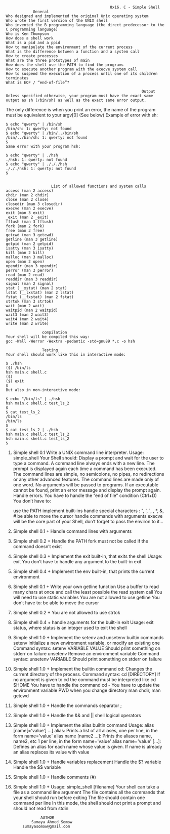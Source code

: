                                                   0x16. C - Simple Shell
				General
	Who designed and implemented the original Unix operating system
	Who wrote the first version of the UNIX shell
	Who invented the B programming language (the direct predecessor to the C programming language)
	Who is Ken Thompson
	How does a shell work
	What is a pid and a ppid
	How to manipulate the environment of the current process
	What is the difference between a function and a system call
	How to create processes
	What are the three prototypes of main
	How does the shell use the PATH to find the programs
	How to execute another program with the execve system call
	How to suspend the execution of a process until one of its children terminates
	What is EOF / “end-of-file”?

                                                                Output
	Unless specified otherwise, your program must have the exact same output as sh (/bin/sh) as well as the exact same error output.
The only difference is when you print an error, the name of the program must be equivalent to your argv[0] (See below)
	Example of error with sh:

	$ echo "qwerty" | /bin/sh
	/bin/sh: 1: qwerty: not found
	$ echo "qwerty" | /bin/../bin/sh
	/bin/../bin/sh: 1: qwerty: not found
	$
	Same error with your program hsh:

	$ echo "qwerty" | ./hsh
	./hsh: 1: qwerty: not found
	$ echo "qwerty" | ./././hsh
	./././hsh: 1: qwerty: not found
	$


						List of allowed functions and system calls
	access (man 2 access)
	chdir (man 2 chdir)
	close (man 2 close)
	closedir (man 3 closedir)
	execve (man 2 execve)
	exit (man 3 exit)
	_exit (man 2 _exit)
	fflush (man 3 fflush)
	fork (man 2 fork)
	free (man 3 free)
	getcwd (man 3 getcwd)
	getline (man 3 getline)
	getpid (man 2 getpid)
	isatty (man 3 isatty)
	kill (man 2 kill)
	malloc (man 3 malloc)
	open (man 2 open)
	opendir (man 3 opendir)
	perror (man 3 perror)
	read (man 2 read)
	readdir (man 3 readdir)
	signal (man 2 signal)
	stat (__xstat) (man 2 stat)
	lstat (__lxstat) (man 2 lstat)
	fstat (__fxstat) (man 2 fstat)
	strtok (man 3 strtok)
	wait (man 2 wait)
	waitpid (man 2 waitpid)
	wait3 (man 2 wait3)
	wait4 (man 2 wait4)
	write (man 2 write)

					compilation
	Your shell will be compiled this way:
	gcc -Wall -Werror -Wextra -pedantic -std=gnu89 *.c -o hsh

					Testing
	Your shell should work like this in interactive mode:

	$ ./hsh
	($) /bin/ls
	hsh main.c shell.c
	($)
	($) exit
	$
	But also in non-interactive mode:

	$ echo "/bin/ls" | ./hsh
	hsh main.c shell.c test_ls_2
	$
	$ cat test_ls_2
	/bin/ls
	/bin/ls
	$
	$ cat test_ls_2 | ./hsh
	hsh main.c shell.c test_ls_2
	hsh main.c shell.c test_ls_2
	$

1) Simple shell 0.1
	Write a UNIX command line interpreter.
	Usage: simple_shell
	Your Shell should:
	Display a prompt and wait for the user to type a command. A command line always ends with a new line.
	The prompt is displayed again each time a command has been executed.
	The command lines are simple, no semicolons, no pipes, no redirections or any other advanced features.
	The command lines are made only of one word. No arguments will be passed to programs.
	If an executable cannot be found, print an error message and display the prompt again.
	Handle errors.
	You have to handle the “end of file” condition (Ctrl+D)
	You don’t have to:

	use the PATH
	implement built-ins
	handle special characters : ", ', `, \, *, &, #
	be able to move the cursor
	handle commands with arguments
	execve will be the core part of your Shell, don’t forget to pass the environ to it…

2) Simple shell 0.1 +
	Handle command lines with arguments

3) Simple shell 0.2 +
	Handle the PATH
	fork must not be called if the command doesn’t exist

4) Simple shell 0.3 +
	Implement the exit built-in, that exits the shell
	Usage: exit
	You don’t have to handle any argument to the built-in exit

5) Simple shell 0.4 +
	Implement the env built-in, that prints the current environment

6) Simple shell 0.1 +
	Write your own getline function
	Use a buffer to read many chars at once and call the least possible the read system call
	You will need to use static variables
	You are not allowed to use getline
	You don’t have to:
	be able to move the cursor

7) Simple shell 0.2 +
	You are not allowed to use strtok

8) Simple shell 0.4 +
	handle arguments for the built-in exit
	Usage: exit status, where status is an integer used to exit the shell
	
9) Simple shell 1.0 +
	Implement the setenv and unsetenv builtin commands
setenv
	Initialize a new environment variable, or modify an existing one
	Command syntax: setenv VARIABLE VALUE
	Should print something on stderr on failure
unsetenv
	Remove an environment variable
	Command syntax: unsetenv VARIABLE
	Should print something on stderr on failure

10) Simple shell 1.0 +
	Implement the builtin command cd:
	Changes the current directory of the process.
	Command syntax: cd [DIRECTORY]
	If no argument is given to cd the command must be interpreted like cd $HOME
	You have to handle the command cd -
	You have to update the environment variable PWD when you change directory
	man chdir, man getcwd

11) Simple shell 1.0 +
	Handle the commands separator ;

12) Simple shell 1.0 +
	Handle the && and || shell logical operators

13) Simple shell 1.0 +
	Implement the alias builtin command
	Usage: alias [name[='value'] ...]
	alias: Prints a list of all aliases, one per line, in the form name='value'
	alias name [name2 ...]: Prints the aliases name, name2, etc 1 per line, in the form name='value'
	alias name='value' [...]: Defines an alias for each name whose value is given. If name is already an alias
	replaces its value with value
	
14) Simple shell 1.0 +
	Handle variables replacement
	Handle the $? variable
	Handle the $$ variable

15) Simple shell 1.0 +
	Handle comments (#)

16) Simple shell 1.0 +
	Usage: simple_shell [filename]
	Your shell can take a file as a command line argument
	The file contains all the commands that your shell should run before exiting
	The file should contain one command per line
	In this mode, the shell should not print a prompt and should not read from stdin



					AUTHOR
				Sumaya Ahmed Somow
			sumayasomow@gmail.com
